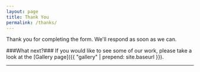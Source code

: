 ```yaml
---
layout: page
title: Thank You
permalink: /thanks/
---
```


Thank you for completing the form. We'll respond as soon as we can.

###What next?###
If you would like to see some of our work, please take a look at the [Gallery page]({{ "gallery" | prepend: site.baseurl }}).

---
